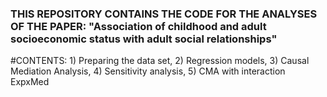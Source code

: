### THIS REPOSITORY CONTAINS THE CODE FOR THE ANALYSES OF THE PAPER: "Association of childhood and adult socioeconomic status with adult social relationships" ###
#CONTENTS: 1) Preparing the data set, 2) Regression models, 3) Causal Mediation Analysis, 4) Sensitivity analysis, 5) CMA with interaction ExpxMed
